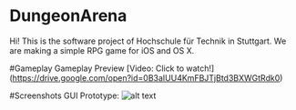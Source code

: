 # DungeonArena

Hi!
This is the software project of Hochschule für Technik in Stuttgart. 
We are making a simple RPG game for iOS and OS X.

#Gameplay 
Gameplay Preview [Video: Click to watch!] (https://drive.google.com/open?id=0B3aIUU4KmFBJTjBtd3BXWGtRdk0)

#Screenshots
GUI Prototype:
![alt text](https://github.com/HftStuttgartSP2/DungeonArena/blob/master/Konzeption/UI_Prototype/assets/GUI/1.Start%20Raum.jpg "Screenshot 1")

